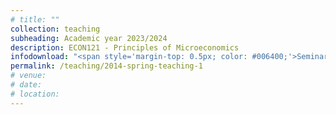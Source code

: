 ```yaml
---
# title: ""
collection: teaching
subheading: Academic year 2023/2024
description: ECON121 - Principles of Microeconomics
infodownload: "<span style='margin-top: 0.5px; color: #006400;'>Seminar leader</span>"
permalink: /teaching/2014-spring-teaching-1
# venue: 
# date: 
# location: 
---
```



